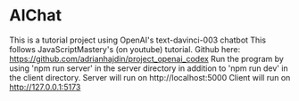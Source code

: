 # AIChat
This is a tutorial project using OpenAI's text-davinci-003 chatbot
This follows JavaScriptMastery's (on youtube) tutorial. Github here: https://github.com/adrianhajdin/project_openai_codex
Run the program by using 'npm run server' in the server directory in addition to 'npm run dev' in the client directory.
Server will run on http://localhost:5000
Client will run on http://127.0.0.1:5173